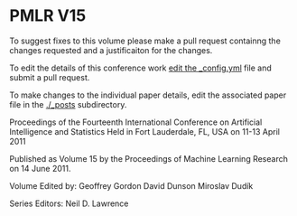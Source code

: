 # PMLR V15

To suggest fixes to this volume please make a pull request containng the changes requested and a justificaiton for the changes.

To edit the details of this conference work [edit the _config.yml](./_config.yml) file and submit a pull request.

To make changes to the individual paper details, edit the associated paper file in the [./_posts](./_posts) subdirectory.

Proceedings of the Fourteenth International Conference on Artificial Intelligence and Statistics
  Held in Fort Lauderdale, FL, USA on 11-13 April 2011

Published as Volume 15 by the Proceedings of Machine Learning Research on 14 June 2011.

Volume Edited by:
  Geoffrey Gordon
  David Dunson
  Miroslav Dudík

Series Editors:
  Neil D. Lawrence
